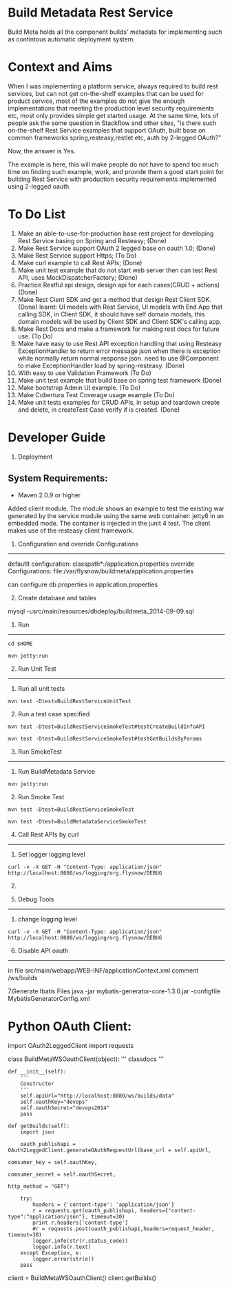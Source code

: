 Build Metadata Rest Service
=======================================

Build Meta holds all the component builds' metadata for implementing such as contintous automatic deployment system.

Context and Aims
======================================

When I was implementing a platform service, always required to build rest services, but can not get on-the-shelf examples that can be used for product service, most of the examples do not give the enough implementations
that meeting the production level security requirements etc, most only provides simple get started usage. 
At the same time, lots of people ask the some question in Stackflow and other sites, "is there such on-the-shelf Rest Service examples that support OAuth, built base on common frameworks spring,resteasy,restlet etc, auth by 2-legged OAuth?"

Now, the answer is Yes.

The example is here, this will make people do not have to spend too much time on finding such example, work, 
and provide them a good start point for building Rest Service with production security requirements implemented using 2-legged oauth.


To Do List
======================================
1. Make an able-to-use-for-production base rest project for developing Rest Service basing on Spring and Resteasy; (Done)
2. Make Rest Service support OAuth 2 legged base on oauth 1.0; (Done)
3. Make Rest Service support Https; (To Do)
4. Make curl example to call Rest APIs; (Done)
5. Make unit test example that do not start web server then can test Rest API, uses MockDispatcherFactory; (Done)
6. Practice Restful api design, design api for each cases(CRUD + actions) (Done)
7. Make Rest Cient SDK and get a method that design Rest Client SDK. (Done)
learnt: UI models with Rest Service, UI models with End App that calling SDK,
in Client SDK, it should have self domain models, this domain models will be 
used by Client SDK and Client SDK's calling app.
8. Make Rest Docs and make a framework for making rest docs for future use. (To Do)
9. Make have easy to use Rest API exception handling that using Resteasy ExceptionHandler 
to return error message json when there is exception while normally return normal 
response json. need to use @Component to make ExceptionHandler load by spring-resteasy. (Done)
10. With easy to use Validation Framework  (To Do)
11. Make unit test example that build base on spring test framework (Done)
12. Make bootstrap Admin UI example. (To Do)
13. Make Cobertura Test Coverage usage example  (To Do)
14. Make unit tests examples for CRUD APIs, in setup and teardown create and delete, in createTest Case
verify if is created. (Done)


Developer Guide
======================================
1. Deployment

System Requirements:
-----------------------------------------
- Maven 2.0.9 or higher

Added client module. The module shows an example to test the existing 
war generated by the service module using the same
web container: jetty6 in an embedded mode. The container is injected 
in the junit 4 test. The client makes use of the resteasy client framework.

1) Configuration and override Configurations
--------------------------------------------------------------------

defautlt configuration:  classpath*:/application.properties
override Configurations: file:/var/flysnow/buildmeta/application.properties

can configure db properties in application.properties

2) Create database and tables

mysql -usrc/main/resources/dbdeploy/buildmeta_2014-09-09.sql


1. Run
-----------------

`cd $HOME`

`mvn jetty:run`

2. Run Unit Test
-----------------

1) Run all unit tests

`mvn test -Dtest=BuildRestServiceUnitTest`

2) Run a test case specified

`mvn test -Dtest=BuildRestServiceSmokeTest#testCreateBuildInfoAPI`

`mvn test -Dtest=BuildRestServiceSmokeTest#testGetBuildsByParams`

3. Run SmokeTest
-----------------

1) Run BuildMetadata Service

  `mvn jetty:run` 
  
2) Run Smoke Test

  `mvn test -Dtest=BuildRestServiceSmokeTest`

  `mvn test -Dtest=BuildMetadataServiceSmokeTest`

4. Call Rest APIs by curl
----------------------------------

1) Set logger logging level

`curl -v -X GET -H "Content-Type: application/json" http://localhost:8080/ws/logging/org.flysnow/DEBUG`

2)

5. Debug Tools
-----------------

1) change logging level

`curl -v -X GET -H "Content-Type: application/json" http://localhost:8080/ws/logging/org.flysnow/DEBUG`

6. Disable API oauth
---------------------------------------------------

in file src/main/webapp/WEB-INF/applicationContext.xml comment /ws/builds 
<!--  <sec:intercept-url pattern="/ws/builds/**" access="ROLE_CONSUMER" /> -->


7.Generate Ibatis Files
java -jar mybatis-generator-core-1.3.0.jar -configfile MybatisGeneratorConfig.xml 



Python OAuth Client:
=============================

import OAuth2LeggedClient
import requests

class BuildMetaWSOauthClient(object):
    '''
    classdocs
    '''


    def __init__(self):
        '''
        Constructor
        '''
        self.apiUrl="http://localhost:8080/ws/builds/data"
        self.oauthKey="devops"
        self.oauthSecret="devops2014"
        pass
    
    def getBuilds(self):
        import json

        oauth_publishapi = OAuth2LeggedClient.generateOAuthRequestUrl(base_url = self.apiUrl, 
                                                                      comsumer_key = self.oauthKey, 
                                                                      comsumer_secret = self.oauthSecret, 
                                                                      http_method = "GET")
        
        try:
            headers = {'content-type': 'application/json'}
            r = requests.get(oauth_publishapi, headers={"content-type":"application/json"}, timeout=30)
            print r.headers['content-type']
            #r = requests.post(oauth_publishapi,headers=request_header, timeout=30)
            logger.info(str(r.status_code))
            logger.info(r.text)
        except Exception, e:
            logger.error(str(e))
        pass


client = BuildMetaWSOauthClient()
client.getBuilds()
